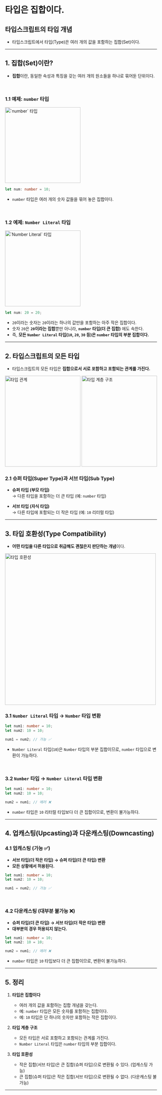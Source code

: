 # 타입은 집합이다.

## 타입스크립트의 타입 개념

- 타입스크립트에서 타입(Type)은 여러 개의 값을 포함하는 집합(Set)이다.

---

## 1. 집합(Set)이란?

- **집합**이란, 동일한 속성과 특징을 갖는 여러 개의 원소들을 하나로 묶어둔 단위이다.

<br />

### 1.1 예제: `number` 타입
<img width="250" alt="`number` 타입" src="https://github.com/user-attachments/assets/3ea096c3-144c-401b-928d-39329d92e50b" />

```typescript
let num: number = 10;
```

- `number` 타입은 여러 개의 숫자 값들을 묶어 놓은 집합이다.


<br />

### 1.2 예제: `Number Literal` 타입
<img width="250" alt="`Number Literal` 타입" src="https://github.com/user-attachments/assets/3f065376-4b54-40a6-8954-ecde45f9fa0e" />

```typescript
let num: 20 = 20;
```

- `20`이라는 숫자는 `20`이라는 하나의 값만을 포함하는 아주 작은 집합이다.
- 숫자 `20`은 **`20`이라는 집합**뿐만 아니라, **`number` 타입(더 큰 집합)** 에도 속한다.
- 즉, **모든 `Number Literal` 타입(`10`, `20`, `30` 등)은 `number` 타입의 부분 집합이다.**

---

## 2. 타입스크립트의 모든 타입

- 타입스크립트의 모든 타입은 **집합으로서 서로 포함하고 포함되는 관계를 가진다.**
<img width="250" height="300" alt="타입 관계" src="https://github.com/user-attachments/assets/3ae85477-fdc3-4883-a228-4270a03207c7" />
<img width="250" height="300" alt="타입 계층 구조" src="https://github.com/user-attachments/assets/2a839f6f-2411-4910-9216-0201a44d69f0" />


### 2.1 슈퍼 타입(Super Type)과 서브 타입(Sub Type)

- **슈퍼 타입 (부모 타입)**  
  → 다른 타입을 포함하는 더 큰 타입 (예: `number` 타입)

- **서브 타입 (자식 타입)**  
  → 다른 타입에 포함되는 더 작은 타입 (예: `10` 리터럴 타입)

---

## 3. 타입 호환성(Type Compatibility)

- **어떤 타입을 다른 타입으로 취급해도 괜찮은지 판단하는 개념**이다.
<img width="500" alt="타입 호환성" src="https://github.com/user-attachments/assets/200c0455-d583-459c-9b81-c897bf77f6bd" />


### 3.1 `Number Literal` 타입 → `Number` 타입 변환

```typescript
let num1: number = 10;
let num2: 10 = 10;

num1 = num2; // 가능 ✅
```

- `Number Literal` 타입(`10`)은 `Number` 타입의 부분 집합이므로, `number` 타입으로 변환이 가능하다.

<br />

### 3.2 `Number` 타입 → `Number Literal` 타입 변환

```typescript
let num1: number = 10;
let num2: 10 = 10;

num2 = num1; // 에러 ❌
```

- `number` 타입은 `10` 리터럴 타입보다 더 큰 집합이므로, 변환이 불가능하다.

---

## 4. 업캐스팅(Upcasting)과 다운캐스팅(Downcasting)

### 4.1 업캐스팅 (가능 ✅)

- **서브 타입(더 작은 타입) → 슈퍼 타입(더 큰 타입) 변환**  
- **모든 상황에서 허용된다.**

```typescript
let num1: number = 10;
let num2: 10 = 10;

num1 = num2; // 가능 ✅
```

<br />

### 4.2 다운캐스팅 (대부분 불가능 ❌)

- **슈퍼 타입(더 큰 타입) → 서브 타입(더 작은 타입) 변환**  
- **대부분의 경우 허용되지 않는다.**

```typescript
let num1: number = 10;
let num2: 10 = 10;

num2 = num1; // 에러 ❌
```

- `number` 타입은 `10` 타입보다 더 큰 집합이므로, 변환이 불가능하다.

---

## 5. 정리

1. **타입은 집합이다**  
   - 여러 개의 값을 포함하는 집합 개념을 갖는다.
   - 예: `number` 타입은 모든 숫자를 포함하는 집합이다.
   - 예: `10` 타입은 단 하나의 숫자만 포함하는 작은 집합이다.

2. **타입 계층 구조**  
   - 모든 타입은 서로 포함하고 포함되는 관계를 가진다.
   - `Number Literal` 타입은 `number` 타입의 부분 집합이다.

3. **타입 호환성**  
   - 작은 집합(서브 타입)은 큰 집합(슈퍼 타입)으로 변환될 수 있다. (업캐스팅 가능)
   - 큰 집합(슈퍼 타입)은 작은 집합(서브 타입)으로 변환될 수 없다. (다운캐스팅 불가능)

---
